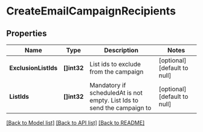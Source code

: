 # CreateEmailCampaignRecipients

## Properties
Name | Type | Description | Notes
------------ | ------------- | ------------- | -------------
**ExclusionListIds** | **[]int32** | List ids to exclude from the campaign | [optional] [default to null]
**ListIds** | **[]int32** | Mandatory if scheduledAt is not empty. List Ids to send the campaign to | [optional] [default to null]

[[Back to Model list]](../README.md#documentation-for-models) [[Back to API list]](../README.md#documentation-for-api-endpoints) [[Back to README]](../README.md)


